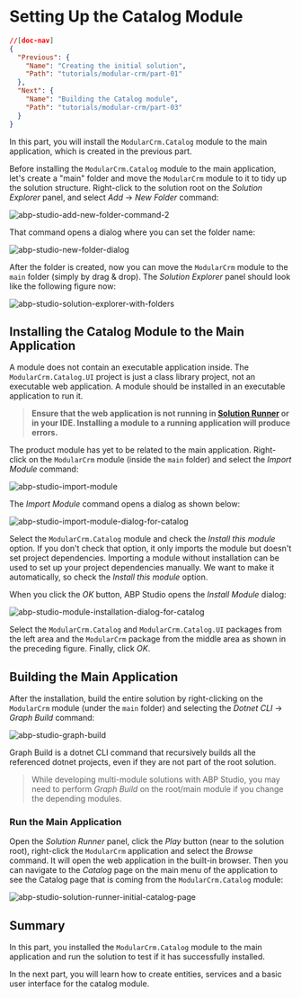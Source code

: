 # Setting Up the Catalog Module

````json
//[doc-nav]
{
  "Previous": {
    "Name": "Creating the initial solution",
    "Path": "tutorials/modular-crm/part-01"
  },
  "Next": {
    "Name": "Building the Catalog module",
    "Path": "tutorials/modular-crm/part-03"
  }
}
````

In this part, you will install the `ModularCrm.Catalog` module to the main application, which is created in the previous part.

Before installing the `ModularCrm.Catalog` module to the main application, let's create a "main" folder and move the `ModularCrm` module to it to tidy up the solution structure. Right-click to the solution root on the *Solution Explorer* panel, and select *Add* -> *New Folder* command:

![abp-studio-add-new-folder-command-2](images/abp-studio-add-new-folder-command-2.png)

That command opens a dialog where you can set the folder name:

![abp-studio-new-folder-dialog](images/abp-studio-new-folder-dialog.png)

After the folder is created, now you can move the `ModularCrm` module to the `main` folder (simply by drag & drop). The _Solution Explorer_ panel should look like the following figure now:

![abp-studio-solution-explorer-with-folders](images/abp-studio-solution-explorer-with-folders.png)

## Installing the Catalog Module to the Main Application

A module does not contain an executable application inside. The `ModularCrm.Catalog.UI` project is just a class library project, not an executable web application. A module should be installed in an executable application to run it.

> **Ensure that the web application is not running in [Solution Runner](../../studio/running-applications.md) or in your IDE. Installing a module to a running application will produce errors.**

The product module has yet to be related to the main application. Right-click on the `ModularCrm` module (inside the `main` folder) and select the *Import Module* command:

![abp-studio-import-module](images/abp-studio-import-module.png)

The *Import Module* command opens a dialog as shown below:

![abp-studio-import-module-dialog-for-catalog](images/abp-studio-import-module-dialog-for-catalog.png)

Select the `ModularCrm.Catalog` module and check the *Install this module* option. If you don't check that option, it only imports the module but doesn't set project dependencies. Importing a module without installation can be used to set up your project dependencies manually. We want to make it automatically, so check the *Install this module* option.

When you click the *OK* button, ABP Studio opens the *Install Module* dialog:

![abp-studio-module-installation-dialog-for-catalog](images/abp-studio-module-installation-dialog-for-catalog.png)

Select the `ModularCrm.Catalog` and `ModularCrm.Catalog.UI` packages from the left area and the `ModularCrm` package from the middle area as shown in the preceding figure. Finally, click _OK_.

## Building the Main Application

After the installation, build the entire solution by right-clicking on the `ModularCrm` module (under the `main` folder) and selecting the *Dotnet CLI* -> *Graph Build* command:

![abp-studio-graph-build](images/abp-studio-graph-build.png)

Graph Build is a dotnet CLI command that recursively builds all the referenced dotnet projects, even if they are not part of the root solution.

> While developing multi-module solutions with ABP Studio, you may need to perform *Graph Build* on the root/main module if you change the depending modules.

### Run the Main Application

Open the *Solution Runner* panel, click the *Play* button (near to the solution root), right-click the `ModularCrm` application and select the *Browse* command. It will open the web application in the built-in browser. Then you can navigate to the *Catalog* page on the main menu of the application to see the Catalog page that is coming from the `ModularCrm.Catalog` module:

![abp-studio-solution-runner-initial-catalog-page](images/abp-studio-solution-runner-initial-catalog-page.png)

## Summary

In this part, you installed the `ModularCrm.Catalog` module to the main application and run the solution to test if it has successfully installed.

In the next part, you will learn how to create entities, services and a basic user interface for the catalog module.
